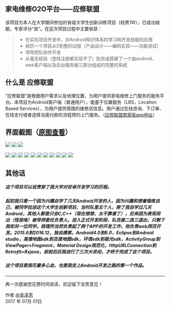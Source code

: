 ## 家电维修O2O平台——应修联盟
该项目为本人在大学期间参加的省级大学生创新训练项目（经费1W），已成功结题，专家评分“良”。在这次项目过程中主要收获：

> * 在实际项目开发中，对Android知识体系的学习和开发技能的应用
> * 经历一个项目从0到整的过程（产品设计——编码实现——功能测试）
> * 领导团队协作开发
> * 从毫无经验（登陆注册都实现不了）到完成搭建了一个由android、web客户端以及后台服务器三部分组成的完整的系统

## 什么是 应修联盟

“应修联盟”是根据用户需求以及地理位置，为用户提供家电维修上门服务的服务平台。本项目为Android客户端（普通用户），能基于位置服务（LBS，Location Based Services），为用户提供周围的维修店信息。用户通过在线咨询、下订单、在线支付或者选择当面付款的流程预约上门服务。（[应修联盟商家版app地址][2]）

## 界面截图（[原图查看][3]）


![](https://github.com/DIBIAOZUIQIANGTEAM/Lor_Buyer/blob/master/imgs/1.png)
![](https://github.com/DIBIAOZUIQIANGTEAM/Lor_Buyer/blob/master/imgs/2.png)
![](https://github.com/DIBIAOZUIQIANGTEAM/Lor_Buyer/blob/master/imgs/3.png)

![](https://github.com/DIBIAOZUIQIANGTEAM/Lor_Buyer/blob/master/imgs/4.png)
![](https://github.com/DIBIAOZUIQIANGTEAM/Lor_Buyer/blob/master/imgs/5.png)
![](https://github.com/DIBIAOZUIQIANGTEAM/Lor_Buyer/blob/master/imgs/6.png)
![](https://github.com/DIBIAOZUIQIANGTEAM/Lor_Buyer/blob/master/imgs/7.png)
![](https://github.com/DIBIAOZUIQIANGTEAM/Lor_Buyer/blob/master/imgs/8.png)
![](https://github.com/DIBIAOZUIQIANGTEAM/Lor_Buyer/blob/master/imgs/9.png)
![](https://github.com/DIBIAOZUIQIANGTEAM/Lor_Buyer/blob/master/imgs/10.png)
![](https://github.com/DIBIAOZUIQIANGTEAM/Lor_Buyer/blob/master/imgs/11.png)
![](https://github.com/DIBIAOZUIQIANGTEAM/Lor_Buyer/blob/master/imgs/12.png)
![](https://github.com/DIBIAOZUIQIANGTEAM/Lor_Buyer/blob/master/imgs/13.png)
![](https://github.com/DIBIAOZUIQIANGTEAM/Lor_Buyer/blob/master/imgs/14.png)


## 其他话
##### 这个项目可以说贯穿了我大学对安卓开发学习的历程。
#####  起初我只是一个因为兴趣自学了几天Android开发的人，因为兴趣和想着锻炼自己，被同学拉进这个大学生创新项目，当时队里五个人，除了我自学过几天Android，其他人都是只会C,C++（现在想想，太不靠谱了），后来因为表现突出（怪我咯）被导师委任负责人。进入正式开发阶段，队员接二连三退出，只剩下我和另一位同学。我理所当然负责起了两个APP的开发工作，他负责web网页开发。2015.6到2016.12，独自摸索，Android4.0到6.0，Eclipse到Android studio，高德地图sdk到百度地图sdk，环信sdk到极光sdk，ActivityGroup到ViewPager+Fragment，Material Design规范化，HttpURLConnection到Retrofit+Rxjava，前前后后我进行了三次大改动，才终于完成了这个项目。
##### 这个项目是我花最多心血，也是我走上Android开发之路的第一个作品。

------

再一次感谢您花费时间阅读，欢迎留下宝贵意见！

作者 [@吴泽恩][1]     
2017 年 07月 01日    

[1]: https://github.com/DIBIAOZUIQIANGTEAM

[2]: https://github.com/DIBIAOZUIQIANGTEAM/Lor_Seller

[3]: https://github.com/DIBIAOZUIQIANGTEAM/Lor_Buyer/tree/master/imgs
